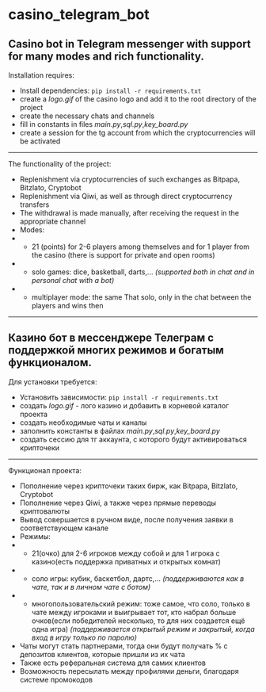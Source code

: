 # casino_telegram_bot
Casino bot in Telegram messenger with support for many modes and rich functionality.
---
Installation requires:
* Install dependencies: ``pip install -r requirements.txt ``
* create a *logo.gif* of the casino logo and add it to the root directory of the project
* create the necessary chats and channels
* fill in constants in files *_main.py_*,*_sql.py_*,*_key_board.py_*
* create a session for the tg account from which the cryptocurrencies will be activated
---
The functionality of the project:
* Replenishment via cryptocurrencies of such exchanges as Bitpapa, Bitzlato, Cryptobot
* Replenishment via Qiwi, as well as through direct cryptocurrency transfers
* The withdrawal is made manually, after receiving the request in the appropriate channel
* Modes:
* * 21 (points) for 2-6 players among themselves and for 1 player from the casino (there is support for private and open rooms)
* * solo games: dice, basketball, darts,... _(supported both in chat and in personal chat with a bot)_
* * multiplayer mode: the same That solo, only in the chat between the players and wins then
---
Казино бот в мессенджере Телеграм с поддержкой многих режимов и богатым функционалом.
---
Для установки требуется:
* Установить зависимости: ```pip install -r requirements.txt```
* создать *logo.gif* - лого казино и добавить в корневой каталог проекта
* создать необходимые чаты и каналы
* заполнить константы в файлах *main.py*,*sql.py*,*key_board.py*
* создать сессию для тг аккаунта, с которого будут активироваться крипточеки
---
Функционал проекта:
* Пополнение через крипточеки таких бирж, как Bitpapa, Bitzlato, Cryptobot
* Пополнение через Qiwi, а также через прямые переводы криптовалюты
* Вывод совершается в ручном виде, после получения заявки в соответствующем канале
* Режимы:
* * 21(очко) для 2-6 игроков между собой и для 1 игрока с казино(есть поддержка приватных и открытых комнат)
* * соло игры: кубик, баскетбол, дартс,... _(поддерживаются как в чате, так и в личном чате с ботом)_
* * многопользовательский режим: тоже самое, что соло, только в чате между игроками и выигрывает тот, кто набрал больше очков(если победителей несколько, то для них создается ещё одна игра) _(поддерживается открытый режим и закрытый, когда вход в игру только по паролю)_
* Чаты могут стать партнерами, тогда они будут получать % с депозитов клиентов, которые пришли из их чата
* Также есть реферальная система для самих клиентов
* Возможность пересылать между профилями деньги, благодаря системе промокодов
